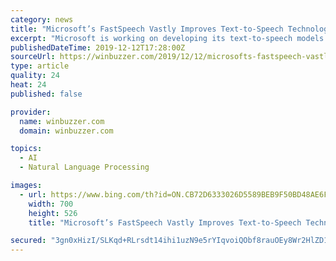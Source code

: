 ```yaml
---
category: news
title: "Microsoft’s FastSpeech Vastly Improves Text-to-Speech Technology"
excerpt: "Microsoft is working on developing its text-to-speech models and is aiming to overcome numerous challenges related to the technology. In a collaboration between Microsoft Research and Zhejiang University, the company has developed FastSpeech. The software leverages machine learning tech to improve text-to-speech performance. Under current ..."
publishedDateTime: 2019-12-12T17:28:00Z
sourceUrl: https://winbuzzer.com/2019/12/12/microsofts-fastspeech-vastly-improves-text-to-speech-technology-xcxwbn/
type: article
quality: 24
heat: 24
published: false

provider:
  name: winbuzzer.com
  domain: winbuzzer.com

topics:
  - AI
  - Natural Language Processing

images:
  - url: https://www.bing.com/th?id=ON.CB72D6333026D5589BEB9F50BD48AE6F
    width: 700
    height: 526
    title: "Microsoft’s FastSpeech Vastly Improves Text-to-Speech Technology"

secured: "3gn0xHizI/SLKqd+RLrsdt14ihi1uzN9e5rYIqvoiQObf8rauOEy8Wr2HlZD1D+6uvXqBK03nvHuXQU6QXuS88qHIQXc+TAV1fmIGX/4M/UXa2s9K67sY4UUZD4S4/O2HHIyy63fjyw9cVd8YwwRXgu4B+H3Xz+revHIOaZu75xJTRMsClKce0oZwFky3Rbwxw7aTGB/rit00cijj+oQqygsnypMNgnP/n7QptCp871h4XIpf8CIjhyUeLFEVphpbu5t2Bwat+bA9LFtG2a56g==;AusdgHs9kMoA5MJZvAPhYQ=="
---
```


